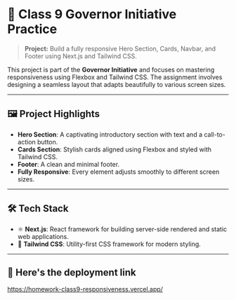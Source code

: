 # 🌟 Class 9 Governor Initiative Practice  

> **Project:** Build a fully responsive Hero Section, Cards, Navbar, and Footer using Next.js and Tailwind CSS.  

This project is part of the **Governor Initiative** and focuses on mastering responsiveness using Flexbox and Tailwind CSS. The assignment involves designing a seamless layout that adapts beautifully to various screen sizes.  

---

## 🖼️ Project Highlights  

- **Hero Section**: A captivating introductory section with text and a call-to-action button.  
- **Cards Section**: Stylish cards aligned using Flexbox and styled with Tailwind CSS.  
- **Footer**: A clean and minimal footer.  
- **Fully Responsive**: Every element adjusts smoothly to different screen sizes.  

---

## 🛠️ Tech Stack  

- ⚛️ **Next.js**: React framework for building server-side rendered and static web applications.  
- 🎨 **Tailwind CSS**: Utility-first CSS framework for modern styling.  

---

## 🚀 Here's the deployment link
https://homework-class9-responsiveness.vercel.app/
